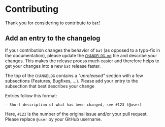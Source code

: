 # Contributing

Thank you for considering to contribute to `bat`!



## Add an entry to the changelog

If your contribution changes the behavior of `bat` (as opposed to a typo-fix
in the documentation), please update the [`CHANGELOG.md`](CHANGELOG.md) file
and describe your changes. This makes the release proess much easier and
therefore helps to get your changes into a new `bat` release faster.

The top of the `CHANGELOG` contains a *"unreleased"* section with a few
subsections (Features, Bugfixes, …). Please add your entry to the subsection
that best describes your change

Entries follow this format:
```
- Short description of what has been changed, see #123 (@user)
```
Here, `#123` is the number of the original issue and/or your pull request.
Please replace `@user` by your GitHub username.
